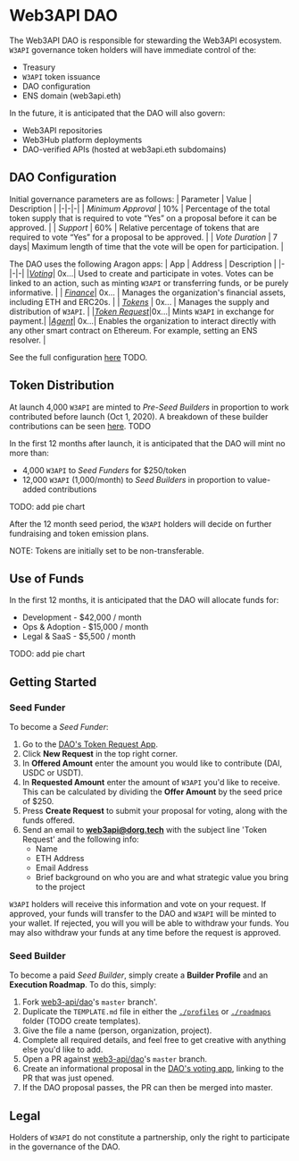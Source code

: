 # Web3API DAO

The Web3API DAO is responsible for stewarding the Web3API ecosystem. `W3API` governance token holders will have immediate control of the:
- Treasury
- `W3API` token issuance
- DAO configuration
- ENS domain (web3api.eth)

In the future, it is anticipated that the DAO will also govern:
- Web3API repositories
- Web3Hub platform deployments
- DAO-verified APIs (hosted at web3api.eth subdomains)

## DAO Configuration

Initial governance parameters are as follows:
| Parameter | Value | Description |
|-|-|-|
| *Minimum Approval* | 10% | Percentage of the total token supply that is required to vote “Yes” on a proposal before it can be approved. |
| *Support* | 60% | Relative percentage of tokens that are required to vote “Yes” for a proposal to be approved. |
| *Vote Duration* | 7 days| Maximum length of time that the vote will be open for participation. |

The DAO uses the following Aragon apps:
| App | Address | Description |
|-|-|-|
|*[Voting](https://help.aragon.org/article/19-voting)*| 0x...| Used to create and participate in votes. Votes can be linked to an action, such as minting `W3API` or transferring funds, or be purely informative. |
| *[Finance](https://help.aragon.org/article/20-finance)*| 0x... | Manages the organization's financial assets, including ETH and ERC20s. |
| *[Tokens](https://help.aragon.org/article/18-tokens)* | 0x... | Manages the supply and distribution of `W3API`. |
|*[Token Request](https://github.com/1Hive/token-request-app/blob/master/docs/user-guide.md)*|0x...| Mints `W3API` in exchange for payment.|
|*[Agent](https://help.aragon.org/article/37-agent)*| 0x...| Enables the organization to interact directly with any other smart contract on Ethereum. For example, setting an ENS resolver. |

See the full configuration [here]() TODO.

## Token Distribution

At launch 4,000 `W3API` are minted to *Pre-Seed Builders* in proportion to work contributed before launch (Oct 1, 2020). A breakdown of these builder contributions can be seen [here](). TODO

In the first 12 months after launch, it is anticipated that the DAO will mint no more than:
- 4,000 `W3API` to *Seed Funders* for $250/token
- 12,000 `W3API` (1,000/month) to *Seed Builders* in proportion to value-added contributions

TODO: add pie chart

After the 12 month seed period, the `W3API` holders will decide on further fundraising and token emission plans.

NOTE: Tokens are initially set to be non-transferable.

## Use of Funds

In the first 12 months, it is anticipated that the DAO will allocate funds for:
- Development - $42,000 / month
- Ops & Adoption - $15,000 / month
- Legal & SaaS - $5,500 / month

TODO: add pie chart

## Getting Started

### Seed Funder

To become a *Seed Funder*:

1. Go to the [DAO's Token Request App](TODO).
2. Click **New Request** in the top right corner.
3. In **Offered Amount** enter the amount you would like to contribute (DAI, USDC or USDT).
4. In **Requested Amount** enter the amount of `W3API` you'd like to receive. This can be calculated by dividing the **Offer Amount** by the seed price of $250.
5. Press **Create Request** to submit your proposal for voting, along with the funds offered.
6. Send an email to **web3api@dorg.tech** with the subject line 'Token Request' and the following info:
   - Name
   - ETH Address
   - Email Address
   - Brief background on who you are and what strategic value you bring to the project

`W3API` holders will receive this information and vote on your request. If approved, your funds will transfer to the DAO and `W3API` will be minted to your wallet. If rejected, you will you will be able to withdraw your funds. You may also withdraw your funds at any time before the request is approved.

### Seed Builder

To become a paid *Seed Builder*, simply create a **Builder Profile** and an **Execution Roadmap**. To do this, simply:
1. Fork [web3-api/dao](https://github.com/web3-api/dao)'s `master` branch'.
2. Duplicate the `TEMPLATE.md` file in either the [`./profiles`](./profiles) or [`./roadmaps`](./roadmaps) folder (TODO create templates).
3. Give the file a name (person, organization, project).
4. Complete all required details, and feel free to get creative with anything else you'd like to add.
5. Open a PR against [web3-api/dao](https://github.com/web3-api/dao)'s `master` branch.
6. Create an informational proposal in the [DAO's voting app](TODO), linking to the PR that was just opened.
7. If the DAO proposal passes, the PR can then be merged into master.

## Legal

Holders of `W3API` do not constitute a partnership, only the right to participate in the governance of the DAO.
